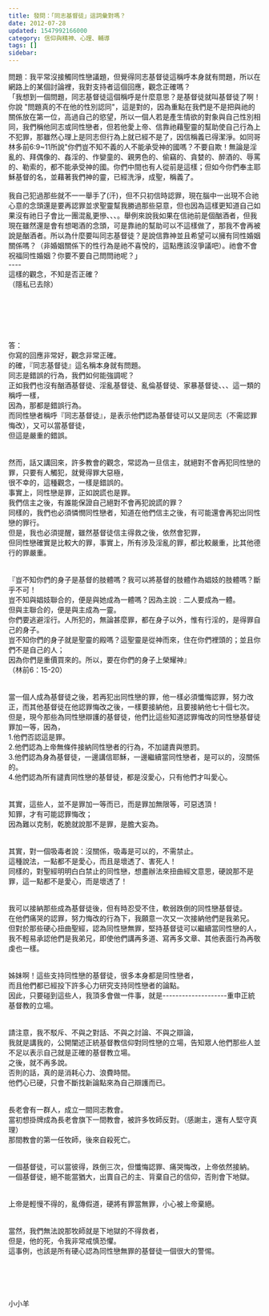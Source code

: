```yaml
---
title: 發問：「同志基督徒」這詞彙對嗎？
date: 2012-07-28
updated: 1547992166000
category: 信仰與精神、心理、輔導
tags: []
sidebar: 
---
```


<p>問題：我平常沒接觸同性戀議題，但覺得同志基督徒這稱呼本身就有問題，所以在網路上的某個討論裡，我對支持者這個回應，觀念正確嗎？<br/><!--more-->「我想到一個問題，同志基督徒這個稱呼是什麼意思？是基督徒就叫基督徒了啊！你說 "問題真的不在他的性別認同"，這是對的，因為重點在我們是不是把與祂的關係放在第一位，高過自己的慾望，所以一個人若是產生情欲的對象與自己性別相同，我們稱他同志或同性戀者，但若他愛上帝、信靠祂藉聖靈的幫助使自己行為上不犯罪，那雖然心理上是同志但行為上就已經不是了，因信稱義已得潔淨。如同哥林多前6:9~11所說"你們豈不知不義的人不能承受神的國嗎？不要自欺！無論是淫亂的、拜偶像的、姦淫的、作孌童的、親男色的、偷竊的、貪婪的、醉酒的、辱罵的、勒索的，都不能承受神的國。你們中間也有人從前是這樣；但如今你們奉主耶穌基督的名，並藉著我們神的靈，已經洗淨，成聖，稱義了。 <br/><br/>我自己犯過那些就不一一舉手了(汗)，但不只初信時認罪，現在腦中一出現不合祂心意的念頭還是要再認罪並求聖靈幫我勝過那些惡意，但也因為這樣更知道自己如果沒有祂日子會比一團混亂更慘、、、。舉例來說我如果在信祂前是個酗酒者，但我現在雖然還是會有想喝酒的念頭，可是靠祂的幫助可以不這樣做了，那我不會再被說是酗酒者。所以為什麼要叫同志基督徒？是說信靠神並且希望可以擁有同性婚姻關係嗎？（非婚姻關係下的性行為是祂不喜悅的，這點應該沒爭議吧）。祂會不會祝福同性婚姻？你要不要自己問問祂呢？」<br/>---- <br/>這樣的觀念，不知是否正確？<br/>（隱私已去除）<br/><br/><br/><br/><br/><br/><br/>答：<br/>你寫的回應非常好，觀念非常正確。<br/>的確，『同志基督徒』這名稱本身就有問題。<br/>同志是錯誤的行為，我們如何能強調呢？<br/>正如我們也沒有酗酒基督徒、淫亂基督徒、亂倫基督徒、家暴基督徒、、、這一類的稱呼一樣，<br/>因為，那都是錯誤行為。<br/>而同性戀者稱呼『同志基督徒』，是表示他們認為基督徒可以又是同志（不需認罪悔改），又可以當基督徒，<br/>但這是嚴重的錯誤。<br/> <br/><br/>然而，話又講回來，許多教會的觀念，常認為一旦信主，就絕對不會再犯同性戀的罪，只要有人觸犯，就覺得罪大惡極，<br/>很不幸的，這種觀念，一樣是錯誤的。<br/>事實上，同性戀是罪，正如說謊也是罪。<br/>我們信主之後，有誰能保證自己絕對不會再犯說謊的罪？<br/>同樣的，我們也必須憐憫同性戀者，知道在他們信主之後，有可能還會再犯出同性戀的罪行。<br/>但是，我也必須提醒，雖然基督徒信主得救之後，依然會犯罪，<br/>但同性戀確實是比較大的罪，事實上，所有涉及淫亂的罪，都比較嚴重，比其他德行的罪嚴重。<br/> <br/><br/>『豈不知你們的身子是基督的肢體嗎？我可以將基督的肢體作為娼妓的肢體嗎？斷乎不可！<br/>豈不知與娼妓聯合的，便是與她成為一體嗎？因為主說﹕二人要成為一體。<br/>但與主聯合的，便是與主成為一靈。<br/>你們要逃避淫行。人所犯的，無論甚麼罪，都在身子以外，惟有行淫的，是得罪自己的身子。<br/>豈不知你們的身子就是聖靈的殿嗎？這聖靈是從神而來，住在你們裡頭的；並且你們不是自己的人；<br/>因為你們是重價買來的。所以，要在你們的身子上榮耀神』<br/>（林前6：15-20）<br/> <br/><br/>當一個人成為基督徒之後，若再犯出同性戀的罪，他一樣必須懺悔認罪，努力改正，而其他基督徒在他認罪悔改之後，一樣要接納他，且要接納他七十個七次。<br/>但是，現今那些為同性戀辯護的基督徒，他們比這些知道認罪悔改的同性戀基督徒罪加一等，因為，<br/>1.他們否認這是罪。<br/>2.他們認為上帝無條件接納同性戀者的行為，不加譴責與懲罰。<br/>3.他們認為身為基督徒，一邊講信耶穌，一邊繼續當同性戀者，是可以的，沒關係的。<br/>4.他們認為所有譴責同性戀的基督徒，都是沒愛心，只有他們才叫愛心。<br/> <br/><br/>其實，這些人，並不是罪加一等而已，而是罪加無限等，可惡透頂！<br/>知罪，才有可能認罪悔改；<br/>因為難以克制，乾脆就說那不是罪，是膽大妄為。<br/> <br/><br/>其實，對一個吸毒者說：沒關係，吸毒是可以的，不需禁止。<br/>這種說法，一點都不是愛心，而且是壞透了、害死人！<br/>同樣的，對聖經明明白白禁止的同性戀，想盡辦法來扭曲經文意思，硬說那不是罪，這一點都不是愛心，而是壞透了！<br/> <br/><br/>我可以接納那些成為基督徒後，但有時忍受不住，軟弱跌倒的同性戀基督徒。<br/>在他們痛哭的認罪，努力悔改的行為下，我願意一次又一次接納他們是我弟兄。<br/>但對於那些硬心扭曲聖經，認為同性戀無罪，堅持基督徒可以繼續當同性戀的人，<br/>我不輕易承認他們是我弟兄，即使他們講再多道、寫再多文章、其他表面行為再敬虔也一樣。<br/> <br/><br/>姊妹啊！這些支持同性戀的基督徒，很多本身都是同性戀者，<br/>而且他們都已經投下許多心力研究支持同性戀者的論點。<br/>因此，只要碰到這些人，我頂多會做一件事，就是--------------------重申正統基督教的立場。<br/> <br/><br/>請注意，我不駁斥、不與之對話、不與之討論、不與之辯論，<br/>我就是講我的，公開闡述正統基督教信仰對同性戀的立場，告知眾人他們那些人並不足以表示自己就是正確的基督教立場。<br/>之後，就不再多說。<br/>否則的話，真的是消耗心力、浪費時間。<br/>他們心已硬，只會不斷找新論點來為自己辯護而已。<br/> <br/><br/>長老會有一群人，成立一間同志教會。<br/>當初想掛牌成為長老會旗下一間教會，被許多牧師反對。（感謝主，還有人堅守真理）<br/>那間教會的第一任牧師，後來自殺死亡。<br/> <br/><br/>一個基督徒，可以當彼得，跌倒三次，但懺悔認罪、痛哭悔改，上帝依然接納。<br/>一個基督徒，絕不能當猶大，出賣自己的主、背棄自己的信仰，否則會下地獄。<br/> <br/><br/>上帝是輕慢不得的，亂傳假道，硬將有罪當無罪，小心被上帝棄絕。<br/> <br/><br/>當然，我們無法說那牧師就是下地獄的不得救者，<br/>但是，他的死，令我非常戒慎恐懼。<br/>這事例，也該是所有硬心認為同性戀無罪的基督徒一個很大的警惕。<br/> <br/><br/><br/><br/><br/>小小羊<br/><br/><br/><br/><br/><br/><br/><br/><br/></p>